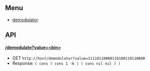 ## Menu
- [demodulator](/demodulator)

## API

#### [/demodulate?value=\<bin>](/demodulate?value=)
- GET `http://host/demodulator?value=11110110000110100110110000`
- Response: `( cons ( cons 1 -6 ) ( cons nil nil ) )`    